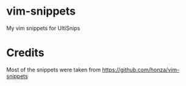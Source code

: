 vim-snippets
============

My vim snippets for UltiSnips


Credits
=======

Most of the snippets were taken from https://github.com/honza/vim-snippets
